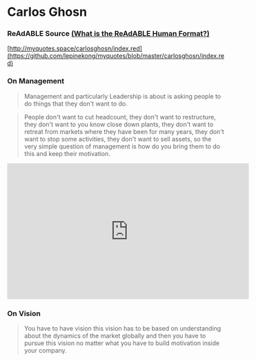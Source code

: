 
# Carlos Ghosn


### ReAdABLE Source [(What is the ReAdABLE Human Format?)](http://readablehumanformat.com)

[http://myquotes.space/carlosghosn/index.red](https://github.com/lepinekong/myquotes/blob/master/carlosghosn/index.red)


### On Management

>Management and particularly Leadership is about is asking people to do things that they don't want to do. 


>People don't want to cut headcount, they don't want to restructure, they don't want to you know close down plants, they don't want to retreat from markets where they have been for many years, they don't want to stop some activities, they don't want to sell assets, so the very simple question of management is how do you bring them to do this and keep their motivation.


<iframe width="560" height="315" src="https://www.youtube.com/embed/yChtop17sd8" frameborder="0" allow="autoplay; encrypted-media" allowfullscreen></iframe>

### On Vision

>You have to have vision this vision has to be based on understanding about the dynamics of the market globally and then you have to pursue this vision no matter what you have to build motivation inside your company.


